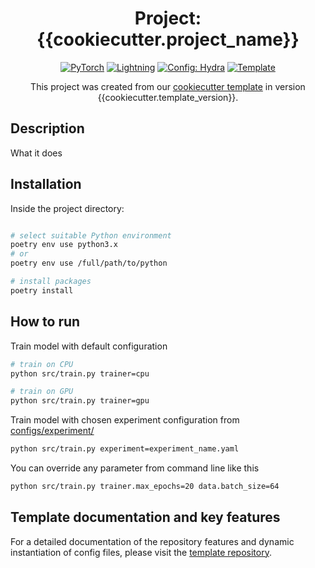 <div align="center">

# Project: {{cookiecutter.project_name}}

<a href="https://pytorch.org/get-started/locally/"><img alt="PyTorch" src="https://img.shields.io/badge/PyTorch-ee4c2c?logo=pytorch&logoColor=white"></a>
<a href="https://pytorchlightning.ai/"><img alt="Lightning" src="https://img.shields.io/badge/-Lightning-792ee5?logo=pytorchlightning&logoColor=white"></a>
<a href="https://hydra.cc/"><img alt="Config: Hydra" src="https://img.shields.io/badge/Config-Hydra-89b8cd"></a>
<a href="https://github.com/MIRA-Vision-Microscopy/lightning-hydra-template"><img alt="Template" src="https://img.shields.io/badge/-Lightning--Hydra--Template-017F2F?style=flat&logo=github&labelColor=gray"></a><br>

This project was created from our [cookiecutter template](https://github.com/MIRA-Vision-Microscopy/lightning-hydra-template) in version {{cookiecutter.template_version}}.
</div>


## Description

What it does


## Installation
Inside the project directory:
```bash

# select suitable Python environment
poetry env use python3.x
# or
poetry env use /full/path/to/python

# install packages
poetry install
```

## How to run

Train model with default configuration

```bash
# train on CPU
python src/train.py trainer=cpu

# train on GPU
python src/train.py trainer=gpu
```

Train model with chosen experiment configuration from [configs/experiment/](configs/experiment/)

```bash
python src/train.py experiment=experiment_name.yaml
```

You can override any parameter from command line like this

```bash
python src/train.py trainer.max_epochs=20 data.batch_size=64
```

## Template documentation and key features

For a detailed documentation of the repository features and dynamic instantiation of config files, please visit the [template repository](https://github.com/MIRA-Vision-Microscopy/lightning-hydra-template).  
